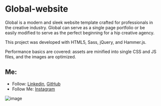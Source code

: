 # Global-website

Global is a modern and sleek website template crafted for professionals in the creative industry. Global can serve as a single page portfolio or be easily modified to serve as the perfect beginning for a hip creative agency.

This project was developed with HTML5, Sass, jQuery, and Hammer.js.

Performance basics are covered: assets are minified into single CSS and JS files, and the images are optimized.


## Me:

* Follow: [Linkedin](https://www.linkedin.com/in/islom-elyorivich-653672237/), [GitHub](https://github.com/islomelyorivich)
* Follow Me: [Instagram](https://www.instagram.com/islom.elyorivich/)

![image](https://user-images.githubusercontent.com/98649507/172296512-2ad92502-0f05-409a-911d-d48b69fe478c.png)
